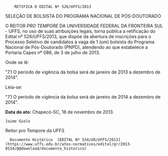         RETIFICA O EDITAL Nº 526/UFFS/2013  

SELEÇÃO DE BOLSISTA DO PROGRAMA NACIONAL DE PÓS-DOUTORADO

 O REITOR *PRO TEMPORE* DA UNIVERSIDADE FEDERAL DA FRONTEIRA SUL - UFFS, no uso de suas atribuições legais, torna pública a retificação do Edital nº 526/UFFS/2013, que dispõe da abertura de inscrições para o Processo Seletivo de candidatos à vaga de 1 (um) bolsista do Programa Nacional de Pós-Doutorado (PNPD), atendendo ao que estabelece a Portaria Capes nº 086, de 3 de julho de 2013.

 Onde se lê:

 "7.1 O período de vigência da bolsa será de janeiro de 2013 a dezembro de 2014".

 Leia-se:

 "7.1 O período de vigência da bolsa será de janeiro de 2014 a dezembro de 2014".

  

   **Data do ato:** Chapecó-SC, 18 de novembro de 2013.   
 

    Jaime Giolo   
 Reitor pro Tempore da UFFS 

      Documento Histórico  [EDITAL Nº 534/GR/UFFS/2013](https://www.uffs.edu.br/atos-normativos/edital/gr/2013-0534/@@download/documento_historico)     
      
